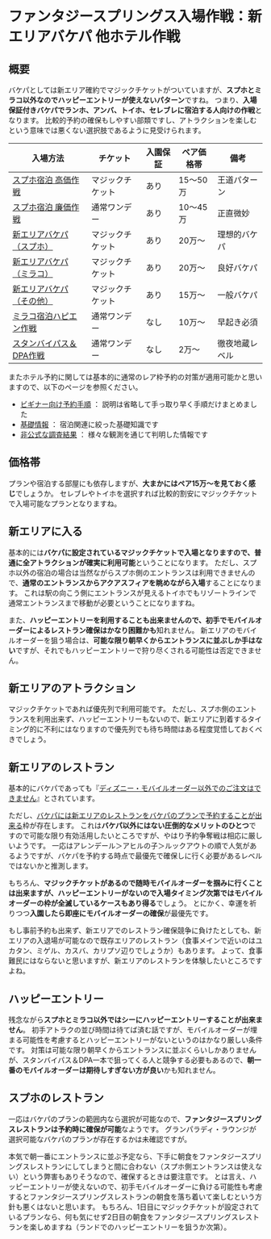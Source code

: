 # ファンタジースプリングス入場作戦：新エリアバケパ 他ホテル作戦

## 概要

バケパとしては新エリア確約でマジックチケットがついていますが、**スプホとミラコ以外なのでハッピーエントリーが使えないパターン**ですね。
つまり、**入場保証付きバケパでランホ、アンバ、トイホ、セレブレに宿泊する人向けの作戦**となります。
比較的予約の確保もしやすい部類ですし、アトラクションを楽しむという意味では悪くない選択肢であるように見受けられます。

| 入場方法 | チケット | 入園保証 | ペア価格帯 | 備考 |
| ------------- | ------------- | ------------- | ------------- | ------------- |
| [スプホ宿泊 高価作戦](./fsh_plan_fsh_exp.md)    | マジックチケット | あり | 15～50万 | 王道パターン |
| [スプホ宿泊 廉価作戦](./fsh_plan_fsh_rsn.md)    | 通常ワンデー     | あり | 10～45万 | 正直微妙 |
| [新エリアバケパ（スプホ）](./fsh_plan_vp_fsh.md)| マジックチケット | あり | 20万～ | 理想的バケパ |
| [新エリアバケパ（ミラコ）](./fsh_plan_vp_mrc.md)| マジックチケット | あり | 20万～ | 良好バケパ |
| [新エリアバケパ（その他）](./fsh_plan_vp_etc.md)| マジックチケット | あり | 15万～ | 一般バケパ |
| [ミラコ宿泊ハピエン作戦](./fsh_plan_mrc_he.md)  | 通常ワンデー     | なし | 10万～ | 早起き必須 |
| [スタンバイパス＆DPA作戦](./fsh_plan_sp_dpa.md) | 通常ワンデー     | なし | 2万～ | 徹夜地蔵レベル |

またホテル予約に関しては基本的に通常のレア枠予約の対策が適用可能かと思いますので、以下のページを参照ください。

* [ビギナー向け予約手順](./for_begginer.md) ： 説明は省略して手っ取り早く手順だけまとめました
* [基礎情報](./basics.md) ： 宿泊関連に絞った基礎知識です
* [非公式な調査結果](./research.md) ： 様々な観測を通じて判明した情報です


## 価格帯

プランや宿泊する部屋にも依存しますが、**大まかにはペア15万～を見ておく感じ**でしょうか。
セレブレやトイホを選択すれば比較的割安にマジックチケットで入場可能なプランとなりますね。

## 新エリアに入る

基本的には**バケパに設定されているマジックチケットで入場となりますので、普通に全アトラクションが確実に利用可能**ということになります。
ただし、スプホ以外の宿泊の場合は当然ながらスプホ側のエントランスは利用できませんので、**通常のエントランスからアクアスフィアを眺めながら入場**することになります。
これは駅の向こう側にエントランスが見えるトイホでもリゾートラインで通常エントランスまで移動が必要ということになりますね。

また、**ハッピーエントリーを利用することも出来ませんので、初手でモバイルオーダーによるレストラン確保はかなり困難かも**知れません。
新エリアのモバイルオーダーを狙う場合は、**可能な限り朝早くからエントランスに並ぶしか手はない**ですが、それでもハッピーエントリーで狩り尽くされる可能性は否定できません。

## 新エリアのアトラクション

マジックチケットであれば優先列で利用可能です。
ただし、スプホ側のエントランスを利用出来ず、ハッピーエントリーもないので、新エリアに到着するタイミング的に不利にはなりますので優先列でも待ち時間はある程度覚悟しておくべきでしょう。

## 新エリアのレストラン

基本的にバケパであっても『[ディズニー・モバイルオーダー以外でのご注文はできません](https://faq.tokyodisneyresort.jp/tdr/faq_detail.html?id=24450)』とされています。

ただし、[バケパには新エリアのレストランをバケパのプランで予約することが出来る](https://reserve.tokyodisneyresort.jp/news/detail/2488/?pagingNo=1)枠が存在します。
これは**バケパ以外にはない圧倒的なメリットのひとつ**ですので可能な限り有効活用したいところですが、やはり予約争奪戦は相応に厳しいようです。
一応はアレンデール＞アヒルの子＞ルックアウトの順で人気があるようですが、バケパを予約する時点で最優先で確保しに行く必要があるレベルではないかと推測します。

もちろん、**マジックチケットがあるので随時モバイルオーダーを掴みに行くことは出来ますが、ハッピーエントリーがないので入場タイミング次第ではモバイルオーダーの枠が全滅しているケースもあり得る**でしょう。
とにかく、幸運を祈りつつ**入園したら即座にモバイルオーダーの確保**が最優先です。

もし事前予約も出来ず、新エリアでのレストラン確保競争に負けたとしても、新エリアの入退場が可能なので既存エリアのレストラン（食事メインで近いのはユカタン、ミゲル、カスバ、カリプソ辺りでしょうか）もあります。
よって、食事難民にはならないと思いますが、新エリアのレストランを体験したいところですよね。

## ハッピーエントリー

残念ながら**スプホとミラコ以外ではシーにハッピーエントリーすることが出来ません**。
初手アトラクの並び時間は待てば済む話ですが、モバイルオーダーが埋まる可能性を考慮するとハッピーエントリーがないというのはかなり厳しい条件です。
対策は可能な限り朝早くからエントランスに並ぶくらいしかありませんが、スタンバイパス＆DPA一本で狙ってくる人と競争する必要もあるので、**朝一番のモバイルオーダーは期待しすぎない方が良い**かも知れません。

## スプホのレストラン

一応はバケパのプランの範囲内なら選択が可能なので、**ファンタジースプリングスレストランは予約時に確保が可能**なようです。
グランパラディ・ラウンジが選択可能なバケパのプランが存在するかは未確認ですが。

本気で朝一番にエントランスに並ぶ予定なら、下手に朝食をファンタジースプリングスレストランにしてしまうと間に合わない（スプホ側エントランスは使えない）という弊害もありそうなので、確保するときは要注意です。
とは言え、ハッピーエントリーが使えないので、初手モバイルオーダーに負ける可能性も考慮するとファンタジースプリングスレストランの朝食を落ち着いて楽しむという方針も悪くはないと思います。
もちろん、1日目にマジックチケットが設定されているプランなら、何も気にせず2日目の朝食をファンタジースプリングスレストランを楽しめますね（ランドでのハッピーエントリーを狙うか次第）。

